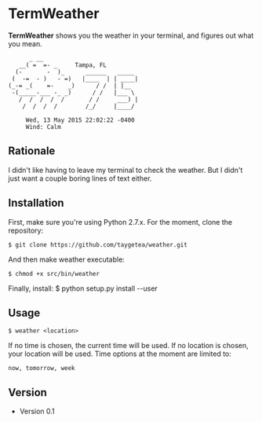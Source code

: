TermWeather
======
**TermWeather** shows you the weather in your terminal, and figures out what you mean. 

          _ __
       __( =  =- _     Tampa, FL
      (-       -  )_      ______   _____
     (  -=  - )   - =)   |____  | | ____|
    (_-= _(    =-    _)      / /  | |__
     -(_____-___ -_ _)      / /   |___ \
       /  /  /  /  /       / /     ___) |
        /  /  /  /        /_/     |____/
    
         Wed, 13 May 2015 22:02:22 -0400
         Wind: Calm
         


## Rationale

I didn't like having to leave my terminal to check the weather. But I didn't just want a couple boring lines of text either.


## Installation

First, make sure you're using Python 2.7.x. For the moment, clone the repository:

    $ git clone https://github.com/taygetea/weather.git
    
And then make weather executable:

    $ chmod +x src/bin/weather
    
Finally, install:
	$ python setup.py install --user

## Usage

    $ weather <location>
If no time is chosen, the current time will be used. If no location is chosen, your location will be used. Time options at the moment are limited to:

    now, tomorrow, week


## Version 
* Version 0.1

